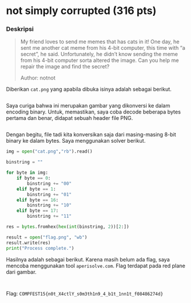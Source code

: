 # not simply corrupted (316 pts)

### Deskripsi

> My friend loves to send me memes that has cats in it! One day, he sent me another cat meme from his 4-bit computer, this time with “a secret”, he said. Unfortunately, he didn’t know sending the meme from his 4-bit computer sorta altered the image. Can you help me repair the image and find the secret?
>
> Author: notnot

Diberikan `cat.png` yang apabila dibuka isinya adalah sebagai berikut.

<figure><img src="https://lh7-us.googleusercontent.com/docsz/AD_4nXdccTpASLkcIPv1jukZdPmgQ8NMSX8BUt1354M6jGGvwjAXBzLeYQ6TW_oAD3t2POK3u0unHn9-qtrLBpC0zwH9sbX-U8ZOrBDaAmyHGjLvR1yTBPQMmP_O8AQFCrDwc-qbJESyVL9Qqpb8ONQZ5uvDj7t1?key=NvqXZ32fxcgC5n7TP8Sd3w" alt=""><figcaption></figcaption></figure>

Saya curiga bahwa ini merupakan gambar yang dikonversi ke dalam encoding binary. Untuk, memastikan, saya coba decode beberapa bytes pertama dan benar, didapat sebuah header file PNG.

<figure><img src="https://lh7-us.googleusercontent.com/docsz/AD_4nXcHAVZNw2p-vR16UoRHOwg2mjqqFByd5OG6xvYBcfK5F637c105Ug25kD2DWkEwUh4itQj-Im10opmbFPGIfvj3Eb4qz2r919KoBA7z-W5IT4H0pKAEUl2i9-luQTFD8Pa5ugxX3KJVrnaLSE0_aikPCfc?key=NvqXZ32fxcgC5n7TP8Sd3w" alt=""><figcaption></figcaption></figure>

Dengan begitu, file tadi kita konversikan saja dari masing-masing 8-bit binary ke dalam bytes. Saya menggunakan solver berikut.

```python
img = open("cat.png","rb").read()

binstring = ""

for byte in img:
    if byte == 0:
        binstring += "00"
    elif byte == 1:
        binstring += "01"
    elif byte == 16:
        binstring += "10"
    elif byte == 17:
        binstring += "11"

res = bytes.fromhex(hex(int(binstring, 2))[2:])

result = open("flag.png", "wb")
result.write(res)
print("Process complete.")
```

Hasilnya adalah sebagai berikut. Karena masih belum ada flag, saya mencoba menggunakan tool `aperisolve.com`. Flag terdapat pada red plane dari gambar.

<figure><img src="https://lh7-us.googleusercontent.com/docsz/AD_4nXetR6T93-ELfkp4CN_NOSW4k-bTKEoCScdQmCsJcj0P8nJMrcvGGdvx5u-8lQgpWfooDyJBSbOu0SyCTXBX-POpOXoKlyfzqhjKNhQuuNZQCUr4lGMhb8QedYLRjo1b9AhrqojQ3v9i_ZA8nZQj6DcL6kaU?key=NvqXZ32fxcgC5n7TP8Sd3w" alt=""><figcaption></figcaption></figure>

<figure><img src="https://lh7-us.googleusercontent.com/docsz/AD_4nXdcHZ-HEddvzMEtEYEPaCPF8CsI69nWpNBhHDRYf5S3D6Xqd95IbDWhk15DgghrsPMzgZoNl3dklmO41M40JeQKxLVStejn1pEh5Skcr_NFurz-pQTlKQtVFB1ekkxOgSj2Yu8ywfP7HsJh5Dj_mDXazS5m?key=NvqXZ32fxcgC5n7TP8Sd3w" alt=""><figcaption></figcaption></figure>

Flag: `COMPFEST15{n0t_X4ctlY_s0m3th1n9_4_b1t_1nn1t_f08486274d}`

